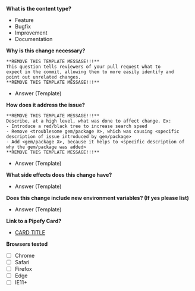 **What is the content type?**

  - Feature
  - Bugfix
  - Improvement
  - Documentation

**Why is this change necessary?**

  ``` template
  **REMOVE THIS TEMPLATE MESSAGE!!!**
  This question tells reviewers of your pull request what to
  expect in the commit, allowing them to more easily identify and
  point out unrelated changes.
  **REMOVE THIS TEMPLATE MESSAGE!!!**
  ```

  - Answer (Template)

**How does it address the issue?**

  ``` template
  **REMOVE THIS TEMPLATE MESSAGE!!!**
  Describe, at a high level, what was done to affect change. Ex:
  - Introduce a red/black tree to increase search speed
  - Remove <troublesome gem/package X>, which was causing <specific description of issue introduced by gem/package>
  - Add <gem/package X>, because it helps to <specific description of why the gem/package was added>
  **REMOVE THIS TEMPLATE MESSAGE!!!**
  ```

  - Answer (Template)

**What side effects does this change have?**

  - Answer (Template)

**Does this change include new environment variables? (If yes please list)**

  - Answer (Template)

**Link to a Pipefy Card?**

  - [CARD TITLE](https://app.pipefy.com/pipes/{PIPE_ID}#cards/{CARD_ID})

**Browsers tested**

  - [ ] Chrome
  - [ ] Safari
  - [ ] Firefox
  - [ ] Edge
  - [ ] IE11+
